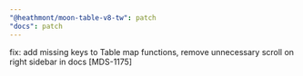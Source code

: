 ```yaml
---
"@heathmont/moon-table-v8-tw": patch
"docs": patch
---
```


fix: add missing keys to Table map functions, remove unnecessary scroll on right sidebar in docs [MDS-1175]
